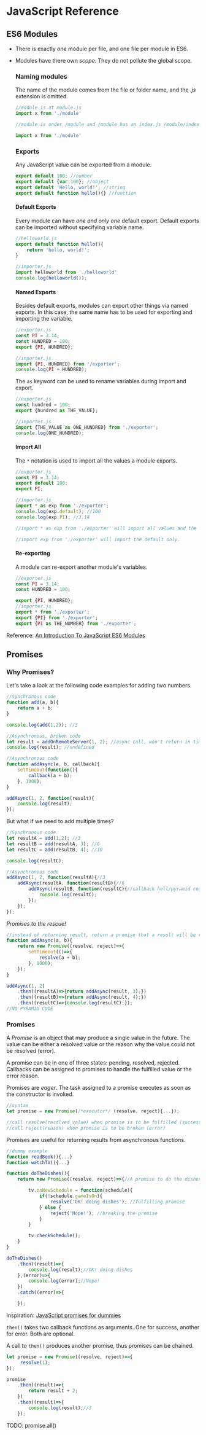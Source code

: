 # JavaScript Reference

## ES6 Modules

*  There is exactly *one* module per file, and one file per module in ES6.
*  Modules have there own *scope*. They do not pollute the global scope.

    ### Naming modules
    The name of the module comes from the file or folder name, and the *.js* extension is omitted.

    ```javascript
    //module is at module.js
    import x from './module'

    //module is under /module and /module has an index.js /module/index.js

    import x from './module'
    ```
    ### Exports

    Any JavaScript value can be exported from a module. 

    ```javascript
    export default 100; //number
    export default {var:100}; //object
    export default 'Hello, world!'; //string
    export default function hello(){} //function
    ```

    #### Default Exports

    Every module can  have *one and only one* default export.
    Default exports can be imported without specifying variable name.
    
    ```javascript
    //helloworld.js
    export default function hello(){
        return 'hello, world!';
    }

    //importer.js
    import helloworld from './helloworld'
    console.log(helloworld());
    ```

   #### Named Exports
   Besides default exports, modules can export other things via named exports. In this case, the same name has to be used for exporting and importing the variable. 

   ```javascript
   //exporter.js
   const PI = 3.14;
   const HUNDRED = 100;
   export {PI, HUNDRED}; 

   //importer.js
   import {PI, HUNDRED} from '/exporter';
   console.log(PI + HUNDRED);
   ```
   The `as` keyword can be used to rename variables during import and export.

   ```javascript
   //exporter.js
   const hundred = 100;
   export {hundred as THE_VALUE};

   //importer.js
   import {THE_VALUE as ONE_HUNDRED} from './exporter';
   console.log(ONE_HUNDRED);
   ```

   #### Import All
   The `*` notation is used to import all the values a module exports.

   ```javascript
   //exporter.js
   const PI = 3.14;
   export default 100;
   export PI;

   //importer.js
   import * as exp from './exporter';
   console.log(exp.default); //100
   console.log(exp.PI); //3.14

   //import * as exp from './exporter' will import all values and the default will be available as exp.default

   //import exp from './exporter' will import the default only.
   ```

   #### Re-exporting

   A module can re-export another module's variables.

   ```javascript
   //exporter.js
   const PI = 3.14;
   const HUNDRED = 100;

   export {PI, HUNDRED};
   //importer.js
   export * from './exporter';
   export {PI} from './exporter';
   export {PI as THE_NUMBER} from './exporter';
   ```

Reference: [An Introduction To JavaScript ES6 Modules](https://strongloop.com/strongblog/an-introduction-to-javascript-es6-modules/)


## Promises

### Why Promises?

Let's take a look at the following code examples for adding two numbers.

```javascript
//Synchronous code
function add(a, b){
    return a + b;
}

console.log(add(1,2)); //3

//Asynchronous, broken code
let result = addOnRemoteServer(1, 2); //async call, won't return in time
console.log(result); //undefined

//Asynchronous code
function addAsync(a, b, callback){
    setTimeout(function(){
        callback(a + b);
    }, 1000);
}

addAsync(1, 2, function(result){
    console.log(result); 
});
```
But what if we need to add multiple times?

```javascript
//Synchronous code
let resultA = add(1,2); //3
let resultB = add(resultA, 3); //6
let resultC = add(resultB, 4); //10

console.log(resultC);

//Asynchronous code
addAsync(1, 2, function(resultA){//3
    addAsync(resultA, function(resultB){//6
        addAsync(resultB, function(resultC){//callback hell/pyramid code
            console.log(resultC);
        });
    });
});

```
*Promises to the rescue!*

```javascript
//instead of returning result, return a promise that a result will be returned
function addAsync(a, b){
    return new Promise((resolve, reject)=>{
        setTimeout(()=>{
            resolve(a + b);
        }, 1000);
    });
}

addAsync(1, 2)
    .then((resultA)=>{return addAsync(result, 3);})
    .then((resultB)=>{return addAsync(result, 4);})
    .then((resultC)=>{console.log(resultC);});
//NO PYRAMID CODE
```

### Promises

A *Promise* is an object that may produce a single value in the future. The value can be either a resolved value or the reason why the value could not be resolved (error).

A promise can be in one of three states: pending, resolved, rejected. Callbacks can be assigned to promises to handle the fulfilled value or the error reason.

Promises are *eager*. The task assigned to a promise executes as soon as the constructor is invoked.

```javascript
//syntax
let promise = new Promise(/*executor*/ (resolve, reject){...});

//call resolve(resolved_value) when promise is to be fulfilled (success)
//call reject(reason) when promise is to be broken (error)
```

Promises are useful for returning results from asynchronous functions.

```javascript
//dummy example
function readBook(){...}
function watchTV(){...}

function doTheDishes(){
    return new Promise((resolve, reject)=>{//A promise to do the dishes

        tv.onNewSchedule = function(schedule){
            if(!schedule.gameIsOn){
                resolve('OK! doing dishes'); //fulfilling promise
            } else {
                reject('Nope!'); //breaking the promise
            }
        }

        tv.checkSchedule();
    }
}

doTheDishes()
    .then((result)=>{
        console.log(result);//OK! doing dishes
    },(error)=>{
        console.log(error);//Nope!
    })
    .catch((error)=>{

    });

```

Inspiration: [JavaScript promises for dummies](https://scotch.io/tutorials/javascript-promises-for-dummies)

`then()` takes two callback functions as arguments. One for success, another for error. Both are optional.

A call to `then()` produces another promise, thus promises can be chained.

```javascript
let promise = new Promise((resolve, reject)=>{
     resolve(1);
});

promise
    .then((result)=>{
        return result + 2;
    })
    .then((result)=>{
        console.log(result);//3
    });
```

TODO: promise.all()